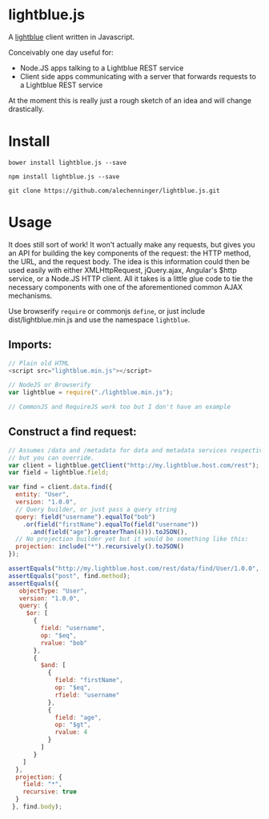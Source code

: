 # lightblue.js

A [lightblue](https://github.com/lightblue-platform) client written in Javascript.

Conceivably one day useful for:
- Node.JS apps talking to a Lightblue REST service
- Client side apps communicating with a server that forwards requests to a Lightblue REST service

At the moment this is really just a rough sketch of an idea and will change drastically.

# Install

`bower install lightblue.js --save`

`npm install lightblue.js --save`

`git clone https://github.com/alechenninger/lightblue.js.git`

# Usage

It does still sort of work! It won't actually make any requests, but gives you an API for building the key components of the request: the HTTP method, the URL, and the request body. The idea is this information could then be used easily with either XMLHttpRequest, jQuery.ajax, Angular's $http service, or a Node.JS HTTP client. All it takes is a little glue code to tie the necessary components with one of the aforementioned common AJAX mechanisms.

Use browserify `require` or commonjs `define`, or just include dist/lightblue.min.js and use the namespace `lightblue`.

## Imports: 

```javascript
// Plain old HTML
<script src="lightblue.min.js"></script>

// NodeJS or Browserify
var lightblue = require("./lightblue.min.js");

// CommonJS and RequireJS work too but I don't have an example
```

## Construct a find request:

```javascript
// Assumes /data and /metadata for data and metadata services respectively, 
// but you can override.
var client = lightblue.getClient("http://my.lightblue.host.com/rest"); 
var field = lightblue.field;

var find = client.data.find({
  entity: "User",
  version: "1.0.0",
  // Query builder, or just pass a query string
  query: field("username").equalTo("bob")
    .or(field("firstName").equalTo(field("username"))
      .and(field("age").greaterThan(4))).toJSON(),
  // No projection builder yet but it would be something like this:
  projection: include("*").recursively().toJSON()
});

assertEquals("http://my.lightblue.host.com/rest/data/find/User/1.0.0", find.url);
assertEquals("post", find.method);
assertEquals({
   objectType: "User",
   version: "1.0.0",
   query: {
     $or: [
       {
         field: "username",
         op: "$eq",
         rvalue: "bob"
       },
       {
         $and: [
           {
             field: "firstName",
             op: "$eq",
             rfield: "username"
           },
           {
             field: "age",
             op: "$gt",
             rvalue: 4
           }
         ]
       }
    ]
  },
  projection: {
    field: "*",
    recursive: true
  }
 }, find.body);
```

